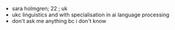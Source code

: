 - sara holmgren; 22 ; uk
- ukc linguistics and with specialisation in ai language processing
- don't ask me anything bc i don't know
